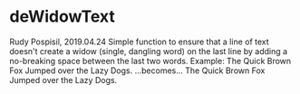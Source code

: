 # deWidowText
Rudy Pospisil, 2019.04.24
Simple function to ensure that a line of text doesn't create a widow (single, dangling word) on the last line by adding a no-breaking space between the last two words.
Example:
The Quick Brown Fox Jumped over the Lazy
Dogs.
...becomes...
The Quick  Brown Fox Jumped over the
Lazy Dogs.
